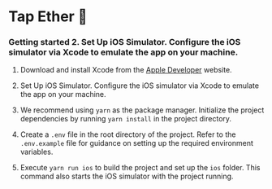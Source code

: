 # Tap Ether 📱

### Getting started 2. Set Up iOS Simulator. Configure the iOS simulator via Xcode to emulate the app on your machine.

1. Download and install Xcode from the [Apple Developer](https://developer.apple.com/xcode/) website.

2. Set Up iOS Simulator. Configure the iOS simulator via Xcode to emulate the app on your machine.

3. We recommend using `yarn` as the package manager. Initialize the project dependencies by running `yarn install` in the project directory.

4. Create a `.env` file in the root directory of the project. Refer to the `.env.example` file for guidance on setting up the required environment variables.

5. Execute `yarn run ios` to build the project and set up the `ios` folder. This command also starts the iOS simulator with the project running.
